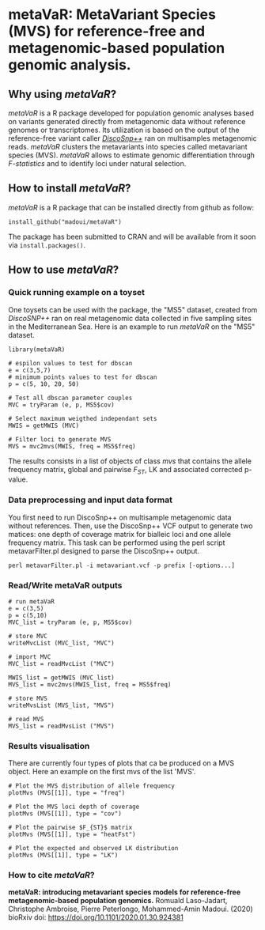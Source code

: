 # metaVaR: MetaVariant Species (MVS) for reference-free and metagenomic-based population genomic analysis.
## Why using <i>metaVaR</i>?
<i>metaVaR</i> is a R package developed for population genomic analyses based on variants generated directly from metagenomic data without reference genomes or transcriptomes. Its utilization is based on the output of the reference-free variant caller <a href="https://github.com/GATB/DiscoSnp"><i>DiscoSnp++</i></a> ran on multisamples metagenomic reads. <i>metaVaR</i> clusters the metavariants into species called metavariant species (MVS). <i>metaVaR</i> allows to estimate genomic differentiation through <i>F-statistics</i> and to identify loci under natural selection. 
## How to install <i>metaVaR</i>?
<i>metaVaR</i> is a R package that can be installed directly from github as follow:
```
install_github("madoui/metaVaR")
```
The package has been submitted to CRAN and will be available from it soon via `install.packages()`.
## How to use <i>metaVaR</i>?
### Quick running example on a toyset
One toysets can be used with the package, the "MS5" dataset, created from <i>DiscoSNP++</i> ran on real metagenomic data collected in five sampling sites in the Mediterranean Sea. Here is an example to run <i>metaVaR</i> on the "MS5" dataset.
```
library(metaVaR)

# espilon values to test for dbscan
e = c(3,5,7)
# minimum points values to test for dbscan
p = c(5, 10, 20, 50)

# Test all dbscan parameter couples
MVC = tryParam (e, p, MS5$cov)

# Select maximum weigthed independant sets
MWIS = getMWIS (MVC)

# Filter loci to generate MVS
MVS = mvc2mvs(MWIS, freq = MS5$freq)
```
The results consists in a list of objects of class <i>mvs</i> that contains the allele frequency matrix, global and pairwise $F_{ST}$, LK and associated corrected p-value.

### Data preprocessing and input data format
You first need to run DiscoSnp++ on multisample metagenomic data without references. Then, use the DiscoSnp++ VCF output to generate two matices: one depth of coverage matrix for bialleic loci and one allele frequency matrix. This task can be performed using the perl script metavarFilter.pl designed to parse the DiscoSnp++ output.
```
perl metavarFilter.pl -i metavariant.vcf -p prefix [-options...]
```

### Read/Write metaVaR outputs
```
# run metaVaR
e = c(3,5)
p = c(5,10)
MVC_list = tryParam (e, p, MS5$cov)

# store MVC
writeMvcList (MVC_list, "MVC")

# import MVC
MVC_list = readMvcList ("MVC")

MWIS_list = getMWIS (MVC_list)
MVS_list = mvc2mvs(MWIS_list, freq = MS5$freq)

# store MVS
writeMvsList (MVS_list, "MVS")

# read MVS
MVS_list = readMvsList ("MVS")
```

### Results visualisation
There are currently four types of plots that ca be produced on a MVS object. Here an example on the first mvs of the list 'MVS'.
```
# Plot the MVS distribution of allele frequency
plotMvs (MVS[[1]], type = "freq")

# Plot the MVS loci depth of coverage
plotMvs (MVS[[1]], type = "cov")

# Plot the pairwise $F_{ST}$ matrix
plotMvs (MVS[[1]], type = "heatFst")

# Plot the expected and observed LK distribution
plotMvs (MVS[[1]], type = "LK")
```

### How to cite <i>metaVaR</i>?

<b>metaVaR: introducing metavariant species models for reference-free metagenomic-based population genomics.</b>
Romuald Laso-Jadart, Christophe Ambroise, Pierre Peterlongo, Mohammed-Amin Madoui. (2020)
bioRxiv doi: https://doi.org/10.1101/2020.01.30.924381
